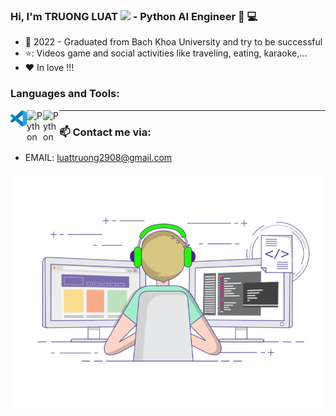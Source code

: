 ### Hi, I'm TRUONG LUAT <img src="https://media.giphy.com/media/hvRJCLFzcasrR4ia7z/giphy.gif" width="25px"> - Python AI Engineer 🤖 💻


- 💪 2022 - Graduated from Bach Khoa University and try to be successful
- ⭐: Videos game and social activities like traveling, eating, karaoke,...
- ❤️ In love !!!

### Languages and Tools:
<img align="left" alt="Visual Studio Code" width="26px" src="https://raw.githubusercontent.com/github/explore/80688e429a7d4ef2fca1e82350fe8e3517d3494d/topics/visual-studio-code/visual-studio-code.png" />
<img align="left" alt="Python" width="26px" src="https://upload.wikimedia.org/wikipedia/commons/thumb/0/0a/Python.svg/1200px-Python.svg.png" /> 
<img align="left" alt="Python" width="26px" src="https://behind-the-scenes.net/wp-content/uploads/getting-started-with-pycharm.jpg" /> 

---

### 📫 Contact me via:
- EMAIL: luattruong2908@gmail.com

<p align="center">
  <img src="coding-freak.gif?raw=true"/>
</p>
